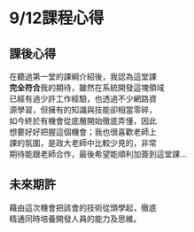 # 9/12課程心得

## 課後心得         

在聽過第一堂的課綱介紹後，我認為這堂課          
**完全符合**我的期待，雖然在系統開發這塊領域            
已經有過少許工作經驗，也透過不少網路資              
源學習，但擁有的知識與技能卻相當零碎，            
如今終於有機會從底層開始徹底弄懂，因此          
想要好好把握這個機會；我也很喜歡老師上           
課的氛圍，是政大老師中比較少見的，非常            
期待能跟老師合作，最後希望能順利加簽到這堂課...          



## 未來期許
藉由這次機會把該會的技術從頭學起，徹底                  
精通同時培養開發人員的能力及思維。   